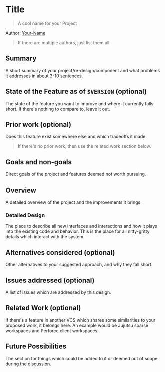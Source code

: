 # Title

> A cool name for your Project

Author: [Your-Name](mailto:your-name@reachable.com)

> If there are multiple authors, just list them all

## Summary

A short summary of your project/re-design/component and what problems it 
addresses in about 3-10 sentences.

## State of the Feature as of `$VERSION` (optional)

The state of the feature you want to improve and where it currently falls 
short. If there's nothing to compare to, leave it out.

## Prior work (optional)

Does this feature exist somewhere else and which tradeoffs it made. 

> If there's no prior work, then use the related work section below.

## Goals and non-goals

Direct goals of the project and features deemed not worth pursuing.

## Overview

A detailed overview of the project and the improvements it brings.

### Detailed Design

The place to describe all new interfaces and interactions and how it plays into
the existing code and behavior. This is the place for all nitty-gritty details 
which interact with the system.

## Alternatives considered (optional)

Other alternatives to your suggested approach, and why they fall short.

## Issues addressed (optional)

A list of issues which are addressed by this design.

## Related Work (optional)

If there's a feature in another VCS which shares some similarities to your 
proposed work, it belongs here. An example would be Jujutsu sparse workspaces 
and Perforce client workspaces.

## Future Possibilities

The section for things which could be added to it or deemed out of scope during
the discussion.
